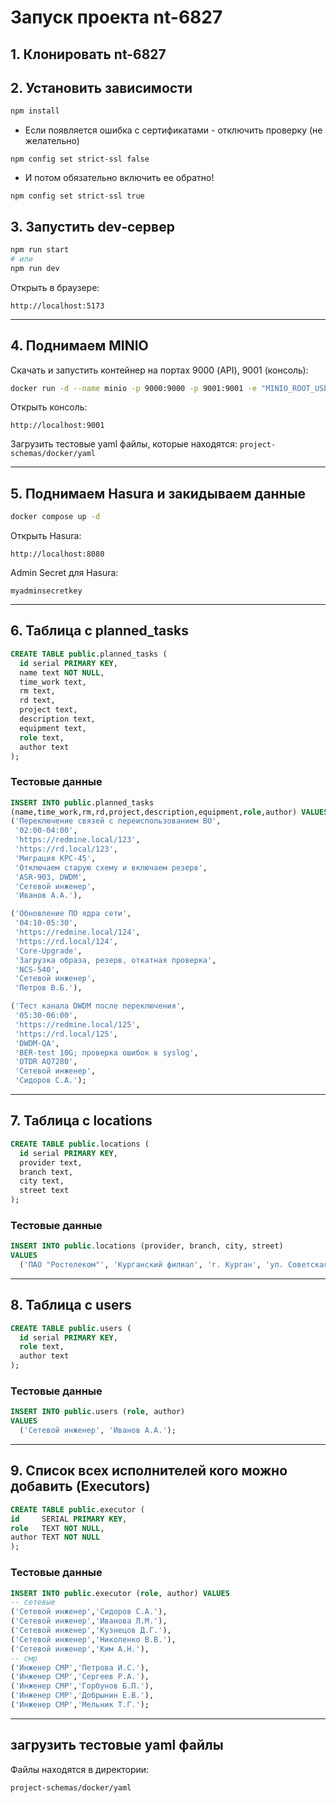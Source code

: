 # Запуск проекта nt-6827

## 1. Клонировать nt-6827

## 2. Установить зависимости

```bash
npm install
```
* Eсли появляется ошибка с сертификатами - отключить проверку (не желательно) 
```
npm config set strict-ssl false
```
* И потом обязательно включить ее обратно!
```
npm config set strict-ssl true
```

## 3. Запустить dev‑сервер

```bash
npm run start
# или
npm run dev
```

Открыть в браузере:

```
http://localhost:5173
```

---

## 4. Поднимаем MINIO

Скачать и запустить контейнер на портах 9000 (API), 9001 (консоль):

```bash
docker run -d --name minio -p 9000:9000 -p 9001:9001 -e "MINIO_ROOT_USER=admin" -e "MINIO_ROOT_PASSWORD=secretpassword" quay.io/minio/minio server /data --console-address ":9001"
```

Открыть консоль:

```
http://localhost:9001
```

Загрузить тестовые yaml файлы, которые находятся: `project-schemas/docker/yaml`

---

## 5. Поднимаем Hasura и закидываем данные

```bash
docker compose up -d
```

Открыть Hasura:

```
http://localhost:8080
```

Admin Secret для Hasura:

```
myadminsecretkey
```

---

## 6. Таблица с planned_tasks

```sql
CREATE TABLE public.planned_tasks (
  id serial PRIMARY KEY,
  name text NOT NULL,
  time_work text,
  rm text,
  rd text,
  project text,
  description text,
  equipment text,
  role text,
  author text
);
```

### Тестовые данные

```sql
INSERT INTO public.planned_tasks
(name,time_work,rm,rd,project,description,equipment,role,author) VALUES
('Переключение связей с переиспользованием ВО',
 '02:00-04:00',
 'https://redmine.local/123',
 'https://rd.local/123',
 'Миграция КРС-45',
 'Отключаем старую схему и включаем резерв',
 'ASR-903, DWDM',
 'Сетевой инженер',
 'Иванов А.А.'),

('Обновление ПО ядра сети',
 '04:10-05:30',
 'https://redmine.local/124',
 'https://rd.local/124',
 'Core-Upgrade',
 'Загрузка образа, резерв, откатная проверка',
 'NCS-540',
 'Сетевой инженер',
 'Петров В.Б.'),

('Тест канала DWDM после переключения',
 '05:30-06:00',
 'https://redmine.local/125',
 'https://rd.local/125',
 'DWDM-QA',
 'BER-test 10G; проверка ошибок в syslog',
 'OTDR AQ7280',
 'Сетевой инженер',
 'Сидоров С.А.');
```

---

## 7. Таблица с locations

```sql
CREATE TABLE public.locations (
  id serial PRIMARY KEY,
  provider text,
  branch text,
  city text,
  street text
);
```

### Тестовые данные

```sql
INSERT INTO public.locations (provider, branch, city, street)
VALUES
  ('ПАО "Ростелеком"', 'Курганский филиал', 'г. Курган', 'ул. Советская, 45');
```

---

## 8. Таблица с users

```sql
CREATE TABLE public.users (
  id serial PRIMARY KEY,
  role text,
  author text
);
```

### Тестовые данные

```sql
INSERT INTO public.users (role, author)
VALUES
  ('Сетевой инженер', 'Иванов А.А.');
```

---

## 9. Список всех исполнителей кого можно добавить (Executors)

```sql
CREATE TABLE public.executor (
id     SERIAL PRIMARY KEY,
role   TEXT NOT NULL,
author TEXT NOT NULL
);
```

### Тестовые данные

```sql
INSERT INTO public.executor (role, author) VALUES
-- сетевые
('Сетевой инженер','Сидоров С.А.'),
('Сетевой инженер','Иванова Л.М.'),
('Сетевой инженер','Кузнецов Д.Г.'),
('Сетевой инженер','Николенко В.В.'),
('Сетевой инженер','Ким А.Н.'),
-- смр
('Инженер СМР','Петрова И.С.'),
('Инженер СМР','Сергеев Р.А.'),
('Инженер СМР','Горбунов Б.П.'),
('Инженер СМР','Добрынин Е.В.'),
('Инженер СМР','Мельник Т.Г.');
```

---

## загрузить тестовые yaml файлы

Файлы находятся в директории:

```
project-schemas/docker/yaml
```
